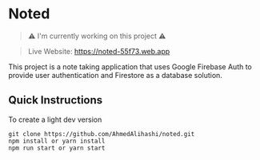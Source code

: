 # Noted
> ⚠️ I'm currently working on this project ⚠️   

> Live Website: https://noted-55f73.web.app

This project is a note taking application that uses Google Firebase Auth to provide user authentication and Firestore as a database solution.

## Quick Instructions

To create a light dev version

```
git clone https://github.com/AhmedAlihashi/noted.git
npm install or yarn install
npm run start or yarn start
```
